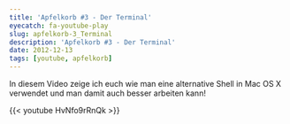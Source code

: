 ```yaml
---
title: 'Apfelkorb #3 - Der Terminal'
eyecatch: fa-youtube-play
slug: apfelkorb-3_Terminal
description: 'Apfelkorb #3 - Der Terminal'
date: 2012-12-13
tags: [youtube, apfelkorb]
---
```


In diesem Video zeige ich euch wie man eine alternative Shell in Mac OS X verwendet und man damit auch besser arbeiten kann!

{{< youtube HvNfo9rRnQk >}}
